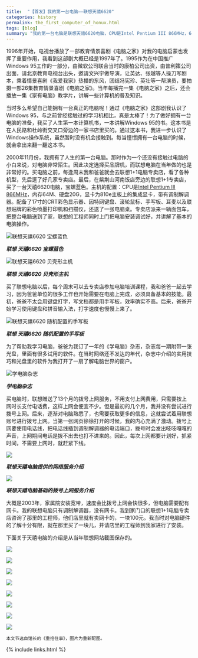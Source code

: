 ```yaml
---
title:  "【首发】我的第一台电脑——联想天禧6620"
categories: history
permalink: the_first_computer_of_honux.html
tags: [blog]
summary: "我的第一台电脑是联想天禧6620电脑，CPU是Intel Pentium III 866MHz，64M内存、20G硬盘、810e主板的集成显卡、17寸CRT显示器。记得是2000年11月，我爸和我一起去买的，那时的景象还历历在目。算起来距今也23年了，主机我还一直保留着。"
---
```


1996年开始，电视台播放了一部教育情景喜剧《电脑之家》对我的电脑启蒙也发挥了重要作用，我看到这部剧大概已经是1997年了。1995作为在中国推广Windows 95工作的一部分，由微软公司联合当时的康柏公司出资，由普利策公司出面，请北京教育电视台出头，邀请文兴宇做导演，让英达、张越等人操刀写剧本，乘着情景喜剧《我爱我家》热播的东风，团结冯宪珍、英壮等一帮演员，要拍摄一部26集教育情景喜剧《电脑之家》。当年每播完一集《电脑之家》之后，还会播放一集《家有电脑》教学片，讲解一些计算机的普及知识。

当时多么希望自己能拥有一台真正的电脑呢！通过《电脑之家》这部剧我认识了Windows 95，与之前曾经接触过的学习机相比，真是太棒了！为了做好拥有一台电脑的准备，我买了人生第一本计算机书，一本讲解Windows 95的书。这本书是在人民路和杜岭街交叉口旁边的一家书店里买的。通过这本书，我进一步认识了Windows操作系统，虽然暂时没有机会接触到。每当憧憬拥有一台电脑的时候，就会拿出来翻一翻这本书。

2000年11月份，我拥有了人生的第一台电脑。那时作为一个还没有接触过电脑的小白来说，对电脑非常陌生。因此决定选择买品牌机，而联想电脑在当年做的也是非常好的。买电脑之前，每逢周末我和爸爸就会去联想1+1电脑专卖店，看了各种机型，先后逛了好几家专卖店。最后，在紫荆山河南饭店旁边的联想1+1专卖店，买了一台天禧6620电脑，宝螺蓝色。主机的配置：CPU是<a target="_blank" href="intel_PentiumIII.html#intel-pentium-iii-866mhz">Intel Pentium III 866MHz</a>，内存64M、硬盘20G，显卡为810e主板上的集成显卡，带有调制解调器。配备了17寸的CRT彩色显示器、因特网键盘、滚轮鼠标、手写板、耳麦以及联想贴牌的彩色喷墨打印机和扫描仪，还送了一张电脑桌。专卖店派来一辆面包车，把整台电脑送到了家，联想的工程师同时上门把电脑安装调试好，并讲解了基本的电脑操作。

![联想天禧6620 宝螺蓝色](/images/blogs/Legend_TX6620_1.jpg)

***联想 天禧6620 宝螺蓝色***

![联想天禧6620 贝壳形主机](/images/blogs/Legend_TX6620_2.jpg)

***联想 天禧6620 贝壳形主机***

买了联想电脑以后，每个周末可以去专卖店参加电脑培训课程，我和爸爸一起去学习，因为爸爸单位的很多工作也开始需要在电脑上完成，必须具备基本的技能。最初，爸爸不太会用键盘打字，写文档都是用手写板，效率确实不高。后来，爸爸开始学习使用键盘和拼音输入法，打字速度也慢慢上来了。

![联想天禧6620 随机配置的手写板](/images/blogs/Legend_TX6620_3.jpg)

***联想 天禧6620 随机配置的手写板***

为了帮助我学习电脑，爸爸为我订了一年的《学电脑》杂志，杂志每一期附带一张光盘，里面有很多试用的软件。在当时网络还不发达的年代，杂志中介绍的实用技巧和光盘里的软件为我打开了一扇了解电脑世界的窗户。

![学电脑杂志](/images/blogs/XueDiannao.jpg)

***学电脑杂志***

买电脑时，联想赠送了13个月的拨号上网服务，不用支付上网费用，只需要按上网时长支付电话费，这样上网会便宜不少。但是最初的几个月，我并没有尝试进行拨号上网。后来，逐渐对电脑熟悉了，也需要获取更多的信息，这就尝试着用联想账号进行拨号上网。当第一张网页徐徐打开的时候，我的内心充满了激动。拨号上网要使用电话线，把电话线插到调制解调器的电话端口，拨号时会发出吱吱嘎嘎的声音，上网期间电话是拨不出去也打不进来的。因此，每次上网都要计划好，抓紧时间，不需要上网时，就赶紧下线。

<a target="_blank" href="/images/blogs/Legend_TX_Web10.png"><img src="/images/blogs/Legend_TX_Web10.png"></a>

***联想天禧电脑提供的网络服务介绍***

<a target="_blank" href="/images/blogs/Legend_TX_Web11.png"><img src="/images/blogs/Legend_TX_Web11.png"></a>

***联想天禧电脑基础的拨号上网服务介绍***

大概是2003年，家属院安装宽带，速度会比拨号上网会快很多，但电脑需要配有网卡。我的联想电脑只有调制解调器，没有网卡。我到家门口的联想1+1电脑专卖店咨询了那里的工程师，他们店里就有卖网卡的，一块100元。我当时对电脑硬件的了解十分有限，就在那里买了一块儿，并请店里的工程师到我家进行了安装。

下面关于天禧电脑的介绍是从当年联想网站截图保存的。

<a target="_blank" href="/images/blogs/Legend_TX_Web01.png"><img src="/images/blogs/Legend_TX_Web01.png"></a>

<a target="_blank" href="/images/blogs/Legend_TX_Web02.png"><img src="/images/blogs/Legend_TX_Web02.png"></a>

<a target="_blank" href="/images/blogs/Legend_TX_Web03.png"><img src="/images/blogs/Legend_TX_Web03.png"></a>

<a target="_blank" href="/images/blogs/Legend_TX_Web04.png"><img src="/images/blogs/Legend_TX_Web04.png"></a>

<a target="_blank" href="/images/blogs/Legend_TX_Web05.png"><img src="/images/blogs/Legend_TX_Web05.png"></a>

<a target="_blank" href="/images/blogs/Legend_TX_Web06.png"><img src="/images/blogs/Legend_TX_Web06.png"></a>

<a target="_blank" href="/images/blogs/Legend_TX_Web07.png"><img src="/images/blogs/Legend_TX_Web07.png"></a>

<a target="_blank" href="/images/blogs/Legend_TX_Web08.png"><img src="/images/blogs/Legend_TX_Web08.png"></a>

```
本文节选自馆长的《重拾往事》，图片为重新配图。
```

{% include links.html %}
